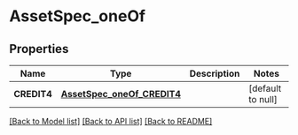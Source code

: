 # AssetSpec_oneOf

## Properties

| Name        | Type                                                      | Description | Notes             |
| ----------- | --------------------------------------------------------- | ----------- | ----------------- |
| **CREDIT4** | [**AssetSpec_oneOf_CREDIT4**](AssetSpec_oneOf_CREDIT4.md) |             | [default to null] |

[[Back to Model list]](../README.md#documentation-for-models) [[Back to API list]](../README.md#documentation-for-api-endpoints) [[Back to README]](../README.md)
